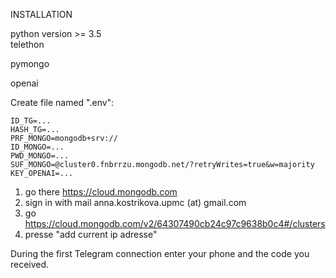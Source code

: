 INSTALLATION

python version >= 3.5 <br>
telethon 

pymongo

openai

Create file named ".env":
```
ID_TG=...
HASH_TG=...
PRF_MONGO=mongodb+srv://
ID_MONGO=...
PWD_MONGO=...
SUF_MONGO=@cluster0.fnbrrzu.mongodb.net/?retryWrites=true&w=majority
KEY_OPENAI=...

```

1) go there https://cloud.mongodb.com
2) sign in with mail anna.kostrikova.upmc (at) gmail.com
3) go https://cloud.mongodb.com/v2/64307490cb24c97c9638b0c4#/clusters 
4) presse "add current ip adresse"

During the first Telegram connection enter your phone and the code you received.
